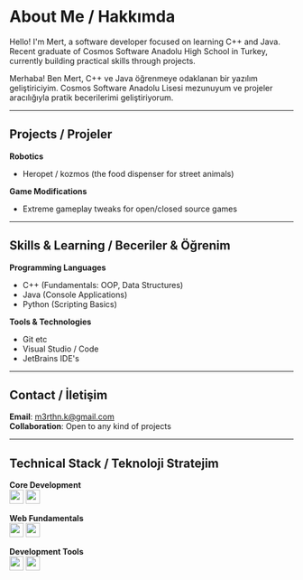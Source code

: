 # About Me / Hakkımda

Hello! I'm Mert, a software developer focused on learning C++ and Java. Recent graduate of Cosmos Software Anadolu High School in Turkey, currently building practical skills through projects.

Merhaba! Ben Mert, C++ ve Java öğrenmeye odaklanan bir yazılım geliştiriciyim. Cosmos Software Anadolu Lisesi mezunuyum ve projeler aracılığıyla pratik becerilerimi geliştiriyorum.

---

## Projects / Projeler

**Robotics**  
- Heropet / kozmos (the food dispenser for street animals)

**Game Modifications**  
- Extreme gameplay tweaks for open/closed source games  
 
---

## Skills & Learning / Beceriler & Öğrenim

**Programming Languages**  
- C++ (Fundamentals: OOP, Data Structures)  
- Java (Console Applications)  
- Python (Scripting Basics)  

**Tools & Technologies**  
- Git etc  
- Visual Studio / Code
- JetBrains IDE's  

---

## Contact / İletişim

**Email**: [m3rthn.k@gmail.com](mailto:m3rthn.k@gmail.com)  
**Collaboration**: Open to any kind of projects  

---

## Technical Stack / Teknoloji Stratejim

**Core Development**  
<code><img height="25" src="https://img.shields.io/badge/C%2B%2B-00599C?style=flat&logo=c%2B%2B&logoColor=white"></code>
<code><img height="25" src="https://img.shields.io/badge/Java-007396?style=flat&logo=java&logoColor=white"></code>

**Web Fundamentals**  
<code><img height="25" src="https://img.shields.io/badge/HTML5-E34F26?style=flat&logo=html5&logoColor=white"></code>
<code><img height="25" src="https://img.shields.io/badge/CSS3-1572B6?style=flat&logo=css3&logoColor=white"></code>

**Development Tools**  
<code><img height="25" src="https://img.shields.io/badge/Git-F05032?style=flat&logo=git&logoColor=white"></code>
<code><img height="25" src="https://img.shields.io/badge/Visual_Studio_Code-007ACC?style=flat&logo=visual-studio-code&logoColor=white"></code>
